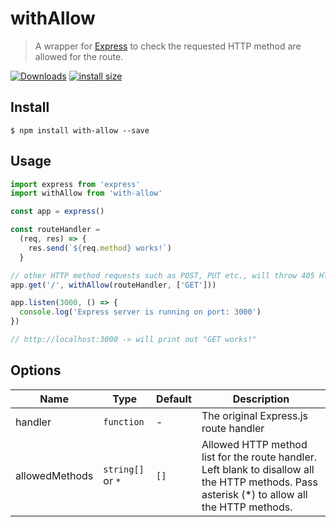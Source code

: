 # withAllow
> A wrapper for [Express](https://github.com/expressjs/express) to check the requested HTTP method are allowed for the route.

[![Downloads](https://img.shields.io/npm/dm/with-allow.svg)](https://npmjs.com/with-allow)
[![install size](https://packagephobia.com/badge?p=with-allow)](https://packagephobia.com/result?p=with-allow)

## Install
```
$ npm install with-allow --save
```

## Usage

```js
import express from 'express'
import withAllow from 'with-allow'

const app = express()

const routeHandler =
  (req, res) => {
    res.send(`${req.method} works!`)
  }

// other HTTP method requests such as POST, PUT etc., will throw 405 HTTP error
app.get('/', withAllow(routeHandler, ['GET']))

app.listen(3000, () => {
  console.log('Express server is running on port: 3000')
})

// http://localhost:3000 -> will print out "GET works!"
```

## Options

| Name                   | Type              | Default        | Description                                                                    |
| ---                    | ---               | ---            | ---                                                                            |
| handler                | `function`        | -              | The original Express.js route handler                                          |
| allowedMethods         | `string[]` or `*` | `[]`           | Allowed HTTP method list for the route handler. Left blank to disallow all the HTTP methods. Pass asterisk (*) to allow all the HTTP methods. |

